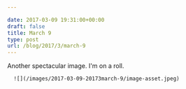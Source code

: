 ```yaml
---

date: 2017-03-09 19:31:00+00:00
draft: false
title: March 9
type: post
url: /blog/2017/3/march-9
---
```


Another spectacular image. I'm on a roll.


  
      ![](/images/2017-03-09-20173march-9/image-asset.jpeg)

